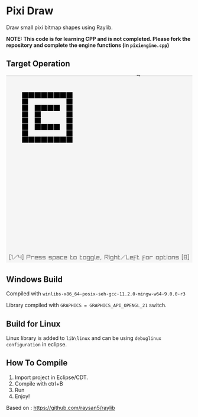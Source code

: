 # Pixi Draw
Draw small pixi bitmap shapes using Raylib.

**NOTE: This code is for learning CPP and is not completed. Please fork the repository and 
complete the engine functions (in `pixiengine.cpp`)**

## Target Operation
![](pixi_draw1.gif)

## Windows Build
Compiled with `winlibs-x86_64-posix-seh-gcc-11.2.0-mingw-w64-9.0.0-r3`

Library compiled with `GRAPHICS = GRAPHICS_API_OPENGL_21` switch.

## Build for Linux
Linux library is added to `lib\linux` and can be using `debuglinux configuration` in eclipse.

## How To Compile
1. Import project in Eclipse/CDT.
2. Compile with ctrl+B
3. Run
4. Enjoy!

Based on : https://github.com/raysan5/raylib
